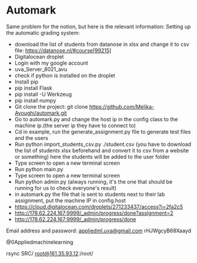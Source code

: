 # Automark

Same problem for the notion, but here is the relevant information:
Setting up the automatic grading system:

- download the list of students from datanose in xlsx and change it to csv
    file: https://datanose.nl/#course[99215]
- Digitalocean droplet
- Login with my google account
- uva_Server_8021_avu
- check if python is installed on the droplet
- Install pip
- pip install Flask
- pip install -U Werkzeug
- pip install numpy
- Git clone the project: git clone
    https://github.com/Melika-Ayoughi/automark.git
- Go to automark.py and change the host ip in the config class to the machine
    ip.(the server ip they have to connect to)
- Cd in example, run the generate_assignment.py file to generate test files and
    the users
- Run python import_students_csv.py ./student.csv (you have to download the
    list of students xlsx beforehand and convert it to csv from a website or
    something) here the students will be added to the user folder
- Type screen to open a new terminal screen
- Run python main.py
- Type screen to open a new terminal screen
- Run python admin.py (always running, it's the one that should be running for
    us to check everyone's result)
- in automark.py the file that is sent to students next to their lab
    assignment, put the machine IP in config.host
- https://cloud.digitalocean.com/droplets/271233437/access?i=2fa2c5
- http://178.62.224.167:9999/_admin/progress/done?assignment=2
- http://178.62.224.167:9999/_admin/progress/done

Email address and password:
appliedml.uva@gmail.com
rHJWgcyB68Xaayd

@0Appliedmachinelearning

rsync SRC/ root@161.35.93.12:/root/
